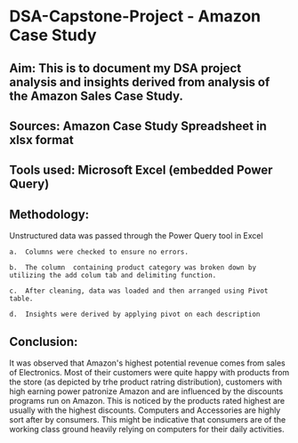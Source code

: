 # DSA-Capstone-Project - Amazon Case Study


## Aim: This is to document my DSA project analysis and insights derived from analysis of the Amazon Sales Case Study.

## Sources: Amazon Case Study Spreadsheet in xlsx format

## Tools used: Microsoft Excel (embedded Power Query)

## Methodology: 

Unstructured data was passed through the Power Query tool in Excel
   
    a.  Columns were checked to ensure no errors.

    b.  The column  containing product category was broken down by utilizing the add colum tab and delimiting function.

    c.  After cleaning, data was loaded and then arranged using Pivot table.

    d.  Insights were derived by applying pivot on each description

## Conclusion:

It was observed that Amazon's highest potential revenue comes from sales of Electronics. Most of their customers were quite happy with products from the store (as depicted by trhe product ratring distribution), customers with high earning power patronize Amazon and are influenced by the discounts programs run on Amazon. This is noticed by the products rated highest are usually with the highest discounts. Computers and Accessories are highly sort after by consumers. This might be indicative that consumers are of the working class ground heavily relying on computers for their daily activities.
